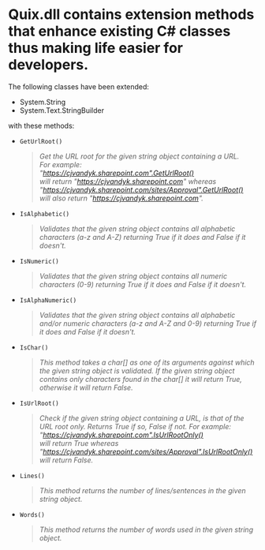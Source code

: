 ﻿# Quix.dll contains extension methods that enhance existing C# classes thus making life easier for developers.

The following classes have been extended:

  - System.String
  - System.Text.StringBuilder

with these methods:

  - `GetUrlRoot()`
    > _Get the URL root for the given string object containing a URL.<br>
       For example:<br>
          "https://cjvandyk.sharepoint.com".GetUrlRoot()<br>
          will return "https://cjvandyk.sharepoint.com" whereas<br>
          "https://cjvandyk.sharepoint.com/sites/Approval".GetUrlRoot()<br>
          will also return "https://cjvandyk.sharepoint.com"._

  - `IsAlphabetic()`
    > _Validates that the given string object contains all alphabetic
       characters (a-z and A-Z) returning True if it does and False if 
       it doesn't._
    
  - `IsNumeric()`
    > _Validates that the given string object contains all numeric 
       characters (0-9) returning True if it does and False  if it
       doesn't._
    
  - `IsAlphaNumeric()`
    > _Validates that the given string object contains all alphabetic 
       and/or numeric characters (a-z and A-Z and 0-9) returning True if it 
       does and False  if it doesn't._
    
  - `IsChar()`
    > _This method takes a char[] as one of its arguments against which the
       given string object is validated.  If the given string object contains
       only characters found in the char[] it will return True, otherwise it
       will return False._
   
  - `IsUrlRoot()`
    > _Check if the given string object containing a URL, is that of the
       URL root only.  Returns True if so, False if not.  For example:<br>
          "https://cjvandyk.sharepoint.com".IsUrlRootOnly()<br>
          will return True whereas<br>
          "https://cjvandyk.sharepoint.com/sites/Approval".IsUrlRootOnly()<br>
          will return False._

  - `Lines()`
    > _This method returns the number of lines/sentences in the given string
       object._

  - `Words()`
    > _This method returns the number of words used in the given string
       object._
